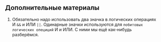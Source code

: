 ## Дополнительные материалы

1. Обязательно надо использовать два значка в логических операциях И `&&` и ИЛИ `||`. Одинарные значки используются для `побитовых логических опециций` И и ИЛИ. С ними мы ещё как-нибудь разберёмся.